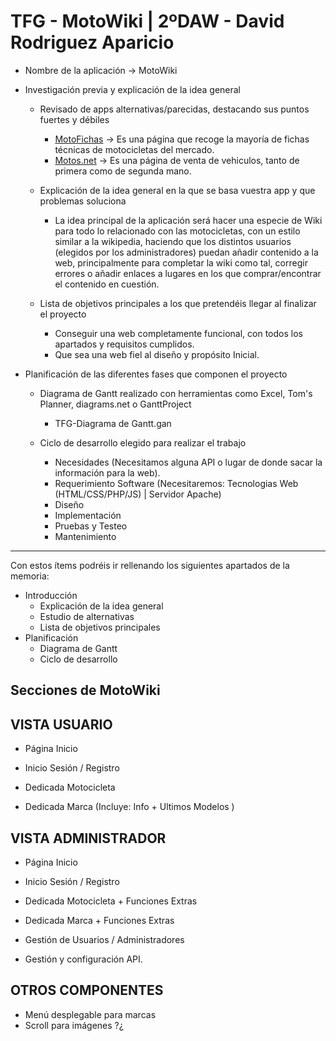 
# TFG - MotoWiki | 2ºDAW - David Rodriguez Aparicio

- Nombre de la aplicación -> MotoWiki
  
- Investigación previa y explicación de la idea general
    
    - Revisado de apps alternativas/parecidas, destacando sus puntos fuertes y débiles
        -  [MotoFichas](https://www.motofichas.com/) -> Es una página que recoge la mayoría de fichas técnicas de motocicletas del mercado.
        -  [Motos.net](https://motos.coches.net/) -> Es una página de venta de vehiculos, tanto de primera como de segunda mano.
    
    - Explicación de la idea general en la que se basa vuestra app y que problemas soluciona
        -  La idea principal de la aplicación  será hacer una especie de Wiki para todo lo relacionado con las motocicletas, con un estilo similar a la wikipedia, haciendo que los distintos usuarios (elegidos por los administradores) puedan añadir contenido a la web, principalmente para completar la wiki como tal, corregir errores o añadir enlaces a lugares en los que comprar/encontrar el contenido en cuestión.
    
    
    - Lista de objetivos principales a los que pretendéis llegar al finalizar el proyecto
        - Conseguir una web completamente funcional, con todos los apartados y requisitos cumplidos.
        - Que sea una web fiel al diseño y propósito Inicial.
  

- Planificación de las diferentes fases que componen el proyecto
    - Diagrama de Gantt realizado con herramientas como Excel, Tom's Planner, diagrams.net o GanttProject
        - TFG-Diagrama de Gantt.gan
    
    - Ciclo de desarrollo elegido para realizar el trabajo
        -  Necesidades (Necesitamos alguna API o lugar de donde sacar la información para la web).
        -  Requerimiento Software (Necesitaremos: Tecnologias Web (HTML/CSS/PHP/JS) | Servidor Apache)
        -  Diseño
        -  Implementación
        -  Pruebas y Testeo
        -  Mantenimiento

-------------------------------------------------------------------------------

Con estos ítems podréis ir rellenando los siguientes apartados de la memoria:
- Introducción
    - Explicación de la idea general
    - Estudio de alternativas
    - Lista de objetivos principales
- Planificación
    - Diagrama de Gantt
    - Ciclo de desarrollo




  




## Secciones de MotoWiki

## VISTA USUARIO

- Página Inicio

- Inicio Sesión / Registro

- Dedicada Motocicleta 

- Dedicada Marca (Incluye: Info + Ultimos Modelos )



## VISTA ADMINISTRADOR

- Página Inicio

- Inicio Sesión / Registro

- Dedicada Motocicleta + Funciones Extras
  
- Dedicada Marca + Funciones Extras

- Gestión de Usuarios / Administradores

- Gestión y configuración API.


## OTROS COMPONENTES 

- Menú desplegable para marcas 
- Scroll para imágenes ?¿